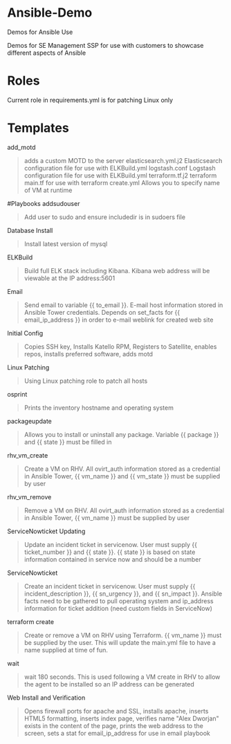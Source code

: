 # Ansible-Demo
Demos for Ansible Use

Demos for SE Management SSP for use with customers to showcase different aspects of Ansible

# Roles
Current role in requirements.yml is for patching Linux only

# Templates
add_motd
>adds a custom MOTD to the server
elasticsearch.yml.j2
>Elasticsearch configuration file for use with ELKBuild.yml
logstash.conf
>Logstash configuration file for use with ELKBuild.yml
terraform.tf.j2
>terraform main.tf for use with terraform create.yml Allows you to specify name of VM at runtime

#Playbooks
addsudouser
>Add user to sudo and ensure includedir is in sudoers file

Database Install
>Install latest version of mysql

ELKBuild
>Build full ELK stack including Kibana. Kibana web address will be viewable at the IP address:5601

Email
>Send email to variable {{ to_email }}. E-mail host information stored in Ansible Tower credentials. Depends on set_facts for {{ email_ip_address }} in order to e-mail weblink for created web site

Initial Config
>Copies SSH key, Installs Katello RPM, Registers to Satellite, enables repos, installs preferred software, adds motd

Linux Patching
>Using Linux patching role to patch all hosts

osprint
>Prints the inventory hostname and operating system

packageupdate
>Allows you to install or uninstall any package. Variable {{ package }} and {{ state }} must be filled in

rhv_vm_create
>Create a VM on RHV. All ovirt_auth information stored as a credential in Ansible Tower, {{ vm_name }} and {{ vm_state }} must be supplied by user

rhv_vm_remove
>Remove a VM on RHV. All ovirt_auth information stored as a credential in Ansible Tower, {{ vm_name }} must be supplied by user

ServiceNowticket Updating
> Update an incident ticket in servicenow. User must supply {{ ticket_number }} and {{ state }}. {{ state }} is based on state information contained in service now and should be a number

ServiceNowticket
> Create an incident ticket in servicenow. User must supply {{ incident_description }}, {{ sn_urgency }}, and {{ sn_impact }}. Ansible facts need to be gathered to pull operating system and ip_address information for ticket addition (need custom fields in ServiceNow)

terraform create
>Create or remove a VM on RHV using Terraform. {{ vm_name }} must be supplied by the user. This will update the main.yml file to have a name supplied at time of fun.

wait
>wait 180 seconds. This is used following a VM create in RHV to allow the agent to be installed so an IP address can be generated

Web Install and Verification
> Opens firewall ports for apache and SSL, installs apache, inserts HTML5 formatting, inserts index page, verifies name "Alex Dworjan" exists in the content of the page, prints the web address to the screen, sets a stat for email_ip_address for use in email playbook
